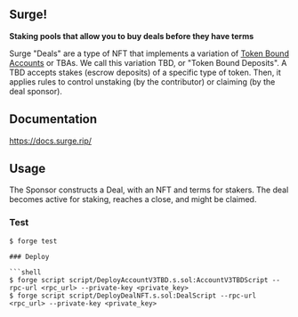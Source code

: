 ## Surge!

**Staking pools that allow you to buy deals before they have terms**

Surge "Deals" are a type of NFT that implements a variation of [Token Bound Accounts](https://tokenbound.org/) or TBAs. We call this variation TBD, or "Token Bound Deposits".
A TBD accepts stakes (escrow deposits) of a specific type of token. Then, it applies rules to control unstaking (by the contributor) or claiming (by the deal sponsor).

## Documentation

https://docs.surge.rip/

## Usage
The Sponsor constructs a Deal, with an NFT and terms for stakers. The deal becomes active for staking, reaches a close, and might be claimed.

### Test

```shell
$ forge test

### Deploy

```shell
$ forge script script/DeployAccountV3TBD.s.sol:AccountV3TBDScript --rpc-url <rpc_url> --private-key <private_key>
$ forge script script/DeployDealNFT.s.sol:DealScript --rpc-url <rpc_url> --private-key <private_key>
```

